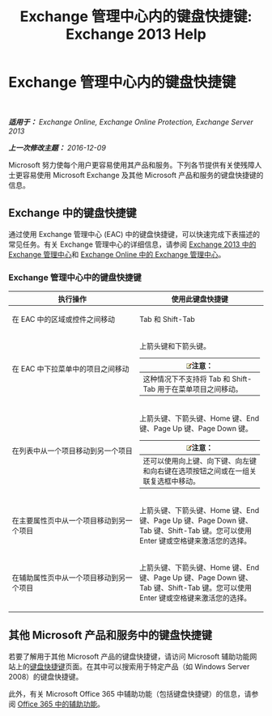 ﻿---
title: 'Exchange 管理中心内的键盘快捷键: Exchange 2013 Help'
TOCTitle: Exchange 管理中心内的键盘快捷键
ms:assetid: 146b2b52-1ef8-4606-991a-4cf4da694970
ms:mtpsurl: https://technet.microsoft.com/zh-cn/library/JJ150484(v=EXCHG.150)
ms:contentKeyID: 50489948
ms.date: 01/11/2018
mtps_version: v=EXCHG.150
ms.translationtype: HT
---

# Exchange 管理中心内的键盘快捷键

 

_**适用于：** Exchange Online, Exchange Online Protection, Exchange Server 2013_

_**上一次修改主题：** 2016-12-09_

Microsoft 努力使每个用户更容易使用其产品和服务。下列各节提供有关使残障人士更容易使用 Microsoft Exchange 及其他 Microsoft 产品和服务的键盘快捷键的信息。

## Exchange 中的键盘快捷键

通过使用 Exchange 管理中心 (EAC) 中的键盘快捷键，可以快速完成下表描述的常见任务。有关 Exchange 管理中心的详细信息，请参阅 [Exchange 2013 中的 Exchange 管理中心](exchange-admin-center-in-exchange-2013-exchange-2013-help.md)和 [Exchange Online 中的 Exchange 管理中心](https://technet.microsoft.com/zh-cn/library/jj200743\(v=exchg.150\))。

### Exchange 管理中心中的键盘快捷键

<table>
<colgroup>
<col style="width: 50%" />
<col style="width: 50%" />
</colgroup>
<thead>
<tr class="header">
<th>执行操作</th>
<th>使用此键盘快捷键</th>
</tr>
</thead>
<tbody>
<tr class="odd">
<td><p>在 EAC 中的区域或控件之间移动</p></td>
<td><p>Tab 和 Shift-Tab</p></td>
</tr>
<tr class="even">
<td><p>在 EAC 中下拉菜单中的项目之间移动</p></td>
<td><p>上箭头键和下箭头键。</p>
<table>
<thead>
<tr class="header">
<th><img src="images/Bb124558.note(EXCHG.150).gif" title="注意" alt="注意" />注意：</th>
</tr>
</thead>
<tbody>
<tr class="odd">
<td>这种情况下不支持将 Tab 和 Shift-Tab 用于在菜单项目之间移动。</td>
</tr>
</tbody>
</table>

</td>
</tr>
<tr class="odd">
<td><p>在列表中从一个项目移动到另一个项目</p></td>
<td><p>上箭头键、下箭头键、Home 键、End 键、Page Up 键、Page Down 键。</p>
<table>
<thead>
<tr class="header">
<th><img src="images/Bb124558.note(EXCHG.150).gif" title="注意" alt="注意" />注意：</th>
</tr>
</thead>
<tbody>
<tr class="odd">
<td>还可以使用向上键、向下键、向左键和向右键在选项按钮之间或在一组关联复选框中移动。</td>
</tr>
</tbody>
</table>

</td>
</tr>
<tr class="even">
<td><p>在主要属性页中从一个项目移动到另一个项目</p></td>
<td><p>上箭头键、下箭头键、Home 键、End 键、Page Up 键、Page Down 键、Tab 键、Shift-Tab 键。您可以使用 Enter 键或空格键来激活您的选择。</p></td>
</tr>
<tr class="odd">
<td><p>在辅助属性页中从一个项目移动到另一个项目</p></td>
<td><p>上箭头键、下箭头键、Home 键、End 键、Page Up 键、Page Down 键、Tab 键、Shift-Tab 键。您可以使用 Enter 键或空格键来激活您的选择。</p></td>
</tr>
</tbody>
</table>


## 其他 Microsoft 产品和服务中的键盘快捷键

若要了解用于其他 Microsoft 产品的键盘快捷键，请访问 Microsoft 辅助功能网站上的[键盘快捷键](https://go.microsoft.com/fwlink/p/?linkid=248894)页面。在其中可以搜索用于特定产品（如 Windows Server 2008）的键盘快捷键。

此外，有关 Microsoft Office 365 中辅助功能（包括键盘快捷键）的信息，请参阅 [Office 365 中的辅助功能](https://officepreview.microsoft.com/search/redir/ha102817204.aspx)。

